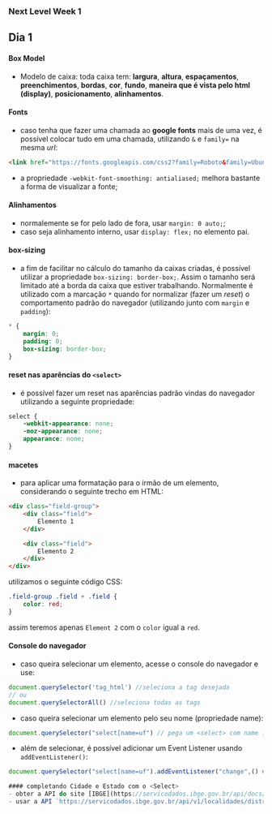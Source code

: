 ### Next Level Week 1

## Dia 1

#### Box Model
- Modelo de caixa: toda caixa tem: **largura**, **altura**, **espaçamentos**, **preenchimentos**, **bordas**, **cor**, **fundo**, **maneira que é vista pelo html (display)**, **posicionamento**, **alinhamentos**.


#### Fonts
- caso tenha que fazer uma chamada ao __google fonts__ mais de uma vez, é possível colocar tudo em uma chamada, utilizando `&` e `family=` na mesma _url_:
```html
<link href="https://fonts.googleapis.com/css2?family=Roboto&family=Ubuntu:wght@300;700&display=swap" rel="stylesheet">
```
- a propriedade `-webkit-font-smoothing: antialiased;` melhora bastante a forma de visualizar a fonte;

#### Alinhamentos
- normalemente se for pelo lado de fora, usar `margin: 0 auto;`;
- caso seja alinhamento interno, usar `display: flex;` no elemento pai.

#### box-sizing
- a fim de facilitar no cálculo do tamanho da caixas criadas, é possível utilizar a propriedade `box-sizing: border-box;`. Assim o tamanho será limitado até a borda da caixa que estiver trabalhando. Normalmente é utilizado com a marcação `*` quando for normalizar (fazer um _reset_) o comportamento padrão do navegador (utilizando junto com `margin` e `padding`):
```css
* {
	margin: 0;
	padding: 0;
	box-sizing: border-box;
}
```

#### reset nas aparências do `<select>`
- é possível fazer um reset nas aparências padrão vindas do navegador utilizando a seguinte propriedade:
```css
select {
	-webkit-appearance: none;
	-moz-appearance: none;
	appearance: none;
}
```

#### macetes
- para aplicar uma formatação para o irmão de um elemento, considerando o seguinte trecho em HTML:
```html
<div class="field-group">
	<div class="field">
		Elemento 1
	</div>

	<div class="field">
		Elemento 2
	</div>
</div>
```
utilizamos o seguinte código CSS:
```css
.field-group .field + .field {
	color: red;
}
```
assim teremos apenas `Element 2` com o `color` igual a `red`.

#### Console do navegador
- caso queira selecionar um elemento, acesse o console do navegador e use:
```js
document.querySelector('tag_html') //seleciona a tag desejada
// ou
document.querySelectorAll() //seleciona todas as tags
```
- caso queira selecionar um elemento pelo seu nome (propriedade name):
```js
document.querySelector("select[name=uf") // pega um <select> com name igual a uf
```
- além de selecionar, é possível adicionar um Event Listener usando `addEventListener()`:
```js
document.querySelector("select[name=uf").addEventListener("change",() => {})

#### completando Cidade e Estado com o <Select>
- obter a API do site [IBGE](https://servicodados.ibge.gov.br/api/docs/localidades?versao=1);
- usar a API `https://servicodados.ibge.gov.br/api/v1/localidades/distritos`
